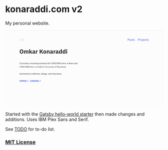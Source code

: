 # konaraddi.com v2

My personal website. 

![Screenshot](./screenshot.png)

Started with the [Gatsby hello-world starter](https://github.com/gatsbyjs/gatsby-starter-hello-world) then made changes and additions. Uses IBM Plex Sans and Serif.

See [TODO](./TODO.md) for to-do list.

### [MIT License](./LICENSE)
